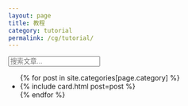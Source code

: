 ```yaml
---
layout: page
title: 教程
category: tutorial
permalink: /cg/tutorial/
---
```


<div class="posts">
  <!-- 搜索框 -->
  <div class="search-container">
      <input type="text" id="search-bar" placeholder="搜索文章..." />
  </div>
  <!-- 文章列表 -->
  <ul>
    {% for post in site.categories[page.category] %}
      <li data-url="{{ post.url | prepend: site.baseurl }}">
        {% include card.html post=post %}
      </li>
    {% endfor %}
  </ul>
</div>